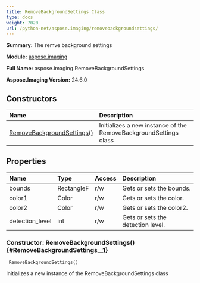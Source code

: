 ```yaml
---
title: RemoveBackgroundSettings Class
type: docs
weight: 7020
url: /python-net/aspose.imaging/removebackgroundsettings/
---
```


**Summary:** The remve background settings

**Module:** [aspose.imaging](/imaging/python-net/aspose.imaging/)

**Full Name:** aspose.imaging.RemoveBackgroundSettings

**Aspose.Imaging Version:** 24.6.0

## **Constructors**
| **Name** | **Description** |
| :- | :- |
| [RemoveBackgroundSettings()](#RemoveBackgroundSettings__1) | Initializes a new instance of the RemoveBackgroundSettings class |
## **Properties**
| **Name** | **Type** | **Access** | **Description** |
| :- | :- | :- | :- |
| bounds | RectangleF | r/w | Gets or sets the bounds. |
| color1 | Color | r/w | Gets or sets the color. |
| color2 | Color | r/w | Gets or sets the color2. |
| detection_level | int | r/w | Gets or sets the detection level. |


### Constructor: RemoveBackgroundSettings() {#RemoveBackgroundSettings__1}


```
 RemoveBackgroundSettings() 
```

Initializes a new instance of the RemoveBackgroundSettings class

